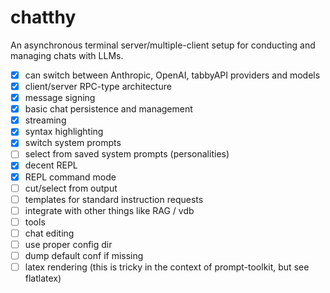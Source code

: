 # chatthy

An asynchronous terminal server/multiple-client setup for conducting and managing chats with LLMs.

- [x] can switch between Anthropic, OpenAI, tabbyAPI providers and models
- [x] client/server RPC-type architecture
- [x] message signing
- [x] basic chat persistence and management
- [x] streaming
- [x] syntax highlighting
- [x] switch system prompts
- [ ] select from saved system prompts (personalities)
- [x] decent REPL
- [x] REPL command mode
- [ ] cut/select from output
- [ ] templates for standard instruction requests
- [ ] integrate with other things like RAG / vdb
- [ ] tools
- [ ] chat editing
- [ ] use proper config dir
- [ ] dump default conf if missing
- [ ] latex rendering (this is tricky in the context of prompt-toolkit, but see flatlatex)
